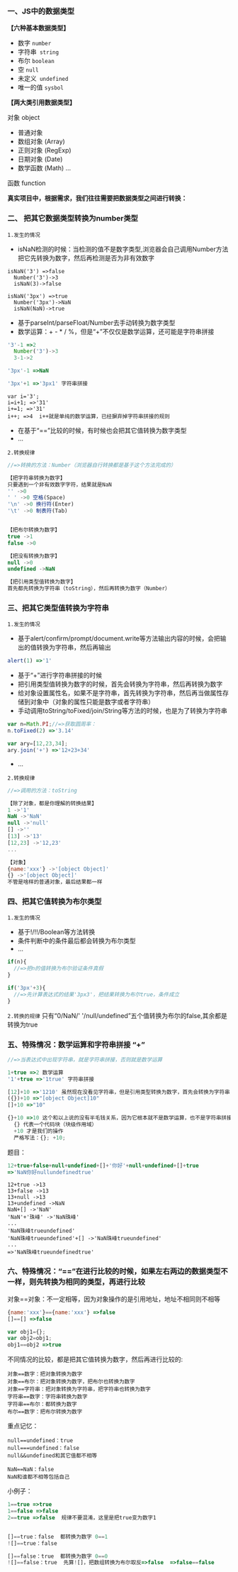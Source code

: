 ### 一、JS中的数据类型
**【六种基本数据类型】**
- 数字 `number`
- 字符串` string`
- 布尔 `boolean`
- 空 `null`
- 未定义` undefined`
- 唯一的值 `sysbol`

**【两大类引用数据类型】**

  对象 object
  - 普通对象
  -  数组对象 (Array)
  - 正则对象 (RegExp)
  - 日期对象 (Date)
  - 数学函数 (Math)
   ...

函数 function

**真实项目中，根据需求，我们往往需要把数据类型之间进行转换：**
### 二、 把其它数据类型转换为number类型 
`1.发生的情况`
- isNaN检测的时候：当检测的值不是数字类型,浏览器会自己调用Number方法把它先转换为数字，然后再检测是否为非有效数字
```
isNaN('3') =>false
  Number('3')->3
  isNaN(3)->false

isNaN('3px') =>true
  Number('3px')->NaN
  isNaN(NaN)->true
```
- 基于parseInt/parseFloat/Number去手动转换为数字类型
- 数学运算：+ - * / %，但是“+”不仅仅是数学运算，还可能是字符串拼接
```javascript
'3'-1 =>2
  Number('3')->3
  3-1->2

'3px'-1 =>NaN

'3px'+1 =>'3px1' 字符串拼接
```
```
var i='3';
i=i+1; =>'31'
i+=1; =>'31'
i++; =>4  i++就是单纯的数学运算，已经摒弃掉字符串拼接的规则
```
- 在基于“==”比较的时候，有时候也会把其它值转换为数字类型
- ...

`2.转换规律`
```javascript
//=>转换的方法：Number（浏览器自行转换都是基于这个方法完成的）

【把字符串转换为数字】
只要遇到一个非有效数字字符，结果就是NaN
'' ->0
' ' ->0 空格(Space)
'\n' ->0 换行符(Enter)
'\t' ->0 制表符(Tab)


【把布尔转换为数字】
true ->1
false ->0

【把没有转换为数字】
null ->0
undefined ->NaN

【把引用类型值转换为数字】
首先都先转换为字符串（toString），然后再转换为数字（Number）
```
### 三、把其它类型值转换为字符串
`1.发生的情况`
- 基于alert/confirm/prompt/document.write等方法输出内容的时候，会把输出的值转换为字符串，然后再输出
```javascript
alert(1) =>'1'
```
- 基于“+”进行字符串拼接的时候
- 把引用类型值转换为数字的时候，首先会转换为字符串，然后再转换为数字
- 给对象设置属性名，如果不是字符串，首先转换为字符串，然后再当做属性存储到对象中（对象的属性只能是数字或者字符串）
- 手动调用toString/toFixed/join/String等方法的时候，也是为了转换为字符串
```javascript
var n=Math.PI;//=>获取圆周率：
n.toFixed(2) =>'3.14'

var ary=[12,23,34];
ary.join('+') =>'12+23+34'
```
- ...

`2.转换规律`
```javascript
//=>调用的方法：toString

【除了对象，都是你理解的转换结果】
1 ->'1'
NaN ->'NaN'
null ->'null'
[] ->''
[13] ->'13'
[12,23] ->'12,23'
...

【对象】
{name:'xxx'} ->'[object Object]'
{} ->'[object Object]'
不管是啥样的普通对象，最后结果都一样
```
### 四、把其它值转换为布尔类型
`1.发生的情况`
- 基于!/!!/Boolean等方法转换
- 条件判断中的条件最后都会转换为布尔类型
- ...
```javascript
if(n){
  //=>把n的值转换为布尔验证条件真假
}

if('3px'+3){
  //=>先计算表达式的结果'3px3'，把结果转换为布尔true，条件成立
}
```

`2.转换的规律`
只有“0/NaN/' '/null/undefined”五个值转换为布尔的false,其余都是转换为true
### 五、特殊情况：数学运算和字符串拼接 “+”
```javascript
//=>当表达式中出现字符串，就是字符串拼接，否则就是数学运算

1+true =>2 数学运算
'1'+true =>'1true' 字符串拼接

[12]+10 =>'1210' 虽然现在没看见字符串，但是引用类型转换为数字，首先会转换为字符串，所以变为了字符串拼接
({})+10 =>"[object Object]10"
[]+10 =>"10"

{}+10 =>10 这个和以上说的没有半毛钱关系，因为它根本就不是数学运算，也不是字符串拼接，它是两部分代码
  {} 代表一个代码块（块级作用域）
  +10 才是我们的操作
  严格写法：{}; +10;
```
题目：

```javascript
12+true+false+null+undefined+[]+'你好'+null+undefined+[]+true
=>'NaN你好nullundefinedtrue'
```
```
12+true ->13
13+false ->13
13+null ->13
13+undefined ->NaN
NaN+[] ->'NaN'
'NaN'+'珠峰' ->'NaN珠峰'
...
'NaN珠峰trueundefined'
'NaN珠峰trueundefined'+[] ->'NaN珠峰trueundefined'
...
=>'NaN珠峰trueundefinedtrue'
```
### 六、特殊情况：“==”在进行比较的时候，如果左右两边的数据类型不一样，则先转换为相同的类型，再进行比较
对象==对象：不一定相等，因为对象操作的是引用地址，地址不相同则不相等
```javascript
{name:'xxx'}=={name:'xxx'} =>false
[]==[] =>false

var obj1={};
var obj2=obj1;
obj1==obj2 =>true
```
不同情况的比较，都是把其它值转换为数字，然后再进行比较的:
```
对象==数字：把对象转换为数字
对象==布尔：把对象转换为数字，把布尔也转换为数字
对象==字符串：把对象转换为字符串，把字符串也转换为数字
字符串==数字：字符串转换为数字
字符串==布尔：都转换为数字
布尔==数字：把布尔转换为数字
```
重点记忆：
```
null==undefined：true
null===undefined：false
null&&undefined和其它值都不相等

NaN==NaN：false
NaN和谁都不相等包括自己
```
小例子：
```javascript
1==true =>true
1==false =>false
2==true =>false  规律不要混淆，这里是把true变为数字1


[]==true：false  都转换为数字 0==1
![]==true：false

[]==false：true  都转换为数字 0==0
![]==false：true  先算![]，把数组转换为布尔取反=>false  =>false==false
```